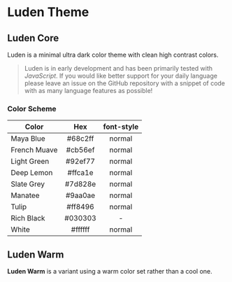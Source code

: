 # Luden Theme

## Luden Core

Luden is a minimal ultra dark color theme with clean high contrast colors.

> Luden is in early development and has been primarily tested with *JavaScript*. If you would like better support for your daily language please leave an issue on the GitHub repository with a snippet of code with as many language features as possible!

### Color Scheme

| Color   | Hex         | font-style  |
| ------- |:-----------:|:-----------:|
| Maya Blue | #68c2ff | normal |
| French Muave | #cb56ef | normal |
| Light Green | #92ef77 | normal |
| Deep Lemon | #ffca1e | normal |
| Slate Grey | #7d828e | normal |
| Manatee | #9aa0ae | normal |
| Tulip | #ff8496 | normal |
| Rich Black | #030303 | - |
| White | #ffffff | normal |

## Luden Warm

**Luden Warm** is a variant using a warm color set rather than a cool one.